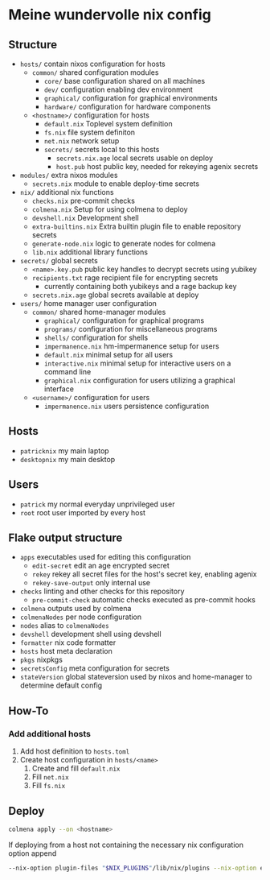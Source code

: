 # Meine wundervolle nix config

## Structure

- `hosts/` contain nixos configuration for hosts
    - `common/` shared configuration modules
        - `core/` base configuration shared on all machines
        - `dev/` configuration enabling dev environment
        - `graphical/` configuration for graphical environments
        - `hardware/` configuration for hardware components
    - `<hostname>/` configuration for hosts
        - `default.nix` Toplevel system definition
        - `fs.nix` file system definiton
        - `net.nix` network setup
        - `secrets/` secrets local to this hosts
            - `secrets.nix.age` local secrets usable on deploy
            - `host.pub` host public key, needed for rekeying agenix secrets
- `modules/` extra nixos modules
    - `secrets.nix` module to enable deploy-time secrets
- `nix/` additional nix functions
    - `checks.nix` pre-commit checks
    - `colmena.nix` Setup for using colmena to deploy
    - `devshell.nix` Development shell
    - `extra-builtins.nix` Extra builtin plugin file to enable repository secrets
    - `generate-node.nix` logic to generate nodes for colmena
    - `lib.nix` additional library functions
- `secrets/` global secrets
    - `<name>.key.pub` public key handles to decrypt secrets using yubikey
    - `recipients.txt` rage recipient file for encrypting secrets
        - currently containing both yubikeys and a rage backup key
    - `secrets.nix.age` global secrets available at deploy
- `users/` home manager user configuration
    - `common/` shared home-manager modules
        - `graphical/` configuration for graphical programs
        - `programs/` configuration for miscellaneous programs
        - `shells/` configuration for shells
        - `impermanence.nix` hm-impermanence setup for users
        - `default.nix` minimal setup for all users
        - `interactive.nix` minimal setup for interactive users on a command line
        - `graphical.nix` configuration for users utilizing a graphical interface
    - `<username>/` configuration for users
        - `impermanence.nix` users persistence configuration

## Hosts
- `patricknix` my main laptop
- `desktopnix` my main desktop

## Users
- `patrick` my normal everyday unprivileged user
- `root` root user imported by every host

## Flake output structure
- `apps` executables used for editing this configuration
    - `edit-secret` edit an age encrypted secret
    - `rekey` rekey all secret files for the host's secret key, enabling agenix
    - `rekey-save-output` only internal use
- `checks` linting and other checks for this repository
    - `pre-commit-check` automatic checks executed as pre-commit hooks
- `colmena` outputs used by colmena
- `colmenaNodes` per node configuration
- `nodes` alias to `colmenaNodes`
- `devshell` development shell using devshell
- `formatter` nix code formatter
- `hosts` host meta declaration
- `pkgs` nixpkgs
- `secretsConfig` meta configuration for secrets
- `stateVersion` global stateversion used by nixos and home-manager to determine default config

## How-To

### Add additional hosts

1. Add host definition to `hosts.toml`
2. Create host configuration in `hosts/<name>`
    1. Create and fill `default.nix`
    1. Fill `net.nix`
    1. Fill `fs.nix`


## Deploy

```bash
colmena apply --on <hostname>
```
If deploying from a host not containing the necessary nix configuration option append
```bash
--nix-option plugin-files "$NIX_PLUGINS"/lib/nix/plugins --nix-option extra-builtins-file ./nix/extra-builtins`
```
